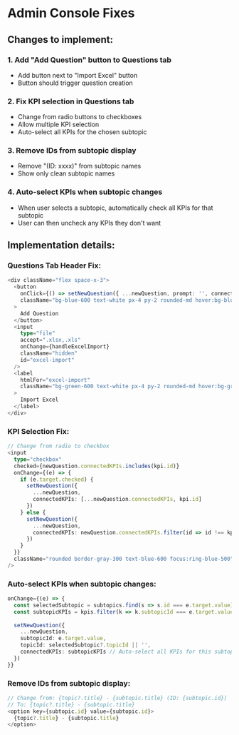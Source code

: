 # Admin Console Fixes

## Changes to implement:

### 1. Add "Add Question" button to Questions tab
- Add button next to "Import Excel" button
- Button should trigger question creation

### 2. Fix KPI selection in Questions tab
- Change from radio buttons to checkboxes
- Allow multiple KPI selection
- Auto-select all KPIs for the chosen subtopic

### 3. Remove IDs from subtopic display
- Remove "(ID: xxxx)" from subtopic names
- Show only clean subtopic names

### 4. Auto-select KPIs when subtopic changes
- When user selects a subtopic, automatically check all KPIs for that subtopic
- User can then uncheck any KPIs they don't want

## Implementation details:

### Questions Tab Header Fix:
```typescript
<div className="flex space-x-3">
  <button
    onClick={() => setNewQuestion({ ...newQuestion, prompt: '', connectedKPIs: [] })}
    className="bg-blue-600 text-white px-4 py-2 rounded-md hover:bg-blue-700"
  >
    Add Question
  </button>
  <input
    type="file"
    accept=".xlsx,.xls"
    onChange={handleExcelImport}
    className="hidden"
    id="excel-import"
  />
  <label
    htmlFor="excel-import"
    className="bg-green-600 text-white px-4 py-2 rounded-md hover:bg-green-700 cursor-pointer"
  >
    Import Excel
  </label>
</div>
```

### KPI Selection Fix:
```typescript
// Change from radio to checkbox
<input
  type="checkbox"
  checked={newQuestion.connectedKPIs.includes(kpi.id)}
  onChange={(e) => {
    if (e.target.checked) {
      setNewQuestion({
        ...newQuestion,
        connectedKPIs: [...newQuestion.connectedKPIs, kpi.id]
      })
    } else {
      setNewQuestion({
        ...newQuestion,
        connectedKPIs: newQuestion.connectedKPIs.filter(id => id !== kpi.id)
      })
    }
  }}
  className="rounded border-gray-300 text-blue-600 focus:ring-blue-500"
/>
```

### Auto-select KPIs when subtopic changes:
```typescript
onChange={(e) => {
  const selectedSubtopic = subtopics.find(s => s.id === e.target.value)
  const subtopicKPIs = kpis.filter(k => k.subtopicId === e.target.value).map(k => k.id)
  
  setNewQuestion({ 
    ...newQuestion, 
    subtopicId: e.target.value,
    topicId: selectedSubtopic?.topicId || '',
    connectedKPIs: subtopicKPIs // Auto-select all KPIs for this subtopic
  })
}}
```

### Remove IDs from subtopic display:
```typescript
// Change from: {topic?.title} - {subtopic.title} (ID: {subtopic.id})
// To: {topic?.title} - {subtopic.title}
<option key={subtopic.id} value={subtopic.id}>
  {topic?.title} - {subtopic.title}
</option>
```
